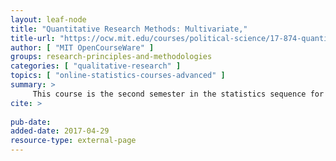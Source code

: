 ```yaml
---
layout: leaf-node
title: "Quantitative Research Methods: Multivariate,"
title-url: "https://ocw.mit.edu/courses/political-science/17-874-quantitative-research-methods-multivariate-spring-2004/"
author: [ "MIT OpenCourseWare" ]
groups: research-principles-and-methodologies
categories: [ "qualitative-research" ]
topics: [ "online-statistics-courses-advanced" ]
summary: >
     This course is the second semester in the statistics sequence for political science and public policy offered in the Political Science Department at MIT. The intellectual thrust of the course is a presentation of statistical models for estimating causal effects of variables. The model of an effect is a conditional mean (though we might imagine other effect). The notion of causality is the effect of one variable on another holding all else constant.
cite: >
     
pub-date: 
added-date: 2017-04-29
resource-type: external-page
---
```

